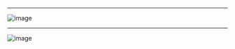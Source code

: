 

<hr>

![image](https://github.com/user-attachments/assets/a6332890-4f41-4b8c-9e13-1787c8b6d029)

<hr>

![image](https://github.com/user-attachments/assets/9743a313-cdf4-4cf6-930d-a2c07cee9811)


